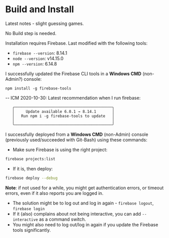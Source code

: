 Build and Install
=================

Latest notes - slight guessing games.

No Build step is needed.

Installation requires Firebase.
Last modified with the following tools:

- `firebase --version`: 8.14.1
- `node --version`: v14.15.0
- `npm --version`: 6.14.8

I successfully updated the Firebase CLI tools in a **Windows CMD** (non-Admin?)
console:

```console
npm install -g firebase-tools
```

-- ICM 2020-10-30: Latest recommendation when I run firebase:

```console
   ╭───────────────────────────────────────────╮
   │     Update available 6.0.1 → 8.14.1       │
   │   Run npm i -g firebase-tools to update   │
   │                                           │
   ╰───────────────────────────────────────────╯
```

I successfully deployed from a **Windows CMD** (non-Admin) console (previously
used/succeeded with Git-Bash) using these commands:

- Make sure Firebase is using the right project:

```bash
firebase projects:list
```

- If it is, then deploy:

```bash
firebase deploy --debug
```

**Note**: if not used for a while, you might get authentication errors,
or timeout errors, even if it also reports you are logged in.

- The solution might be to log out and log in again -
  `firebase logout`, `firebase login`
- If it (also) complains about not being interactive, you can add
  `--interactive` as a command switch.
- You might also need to log out/log in again if you update the
  Firebase tools significantly.
